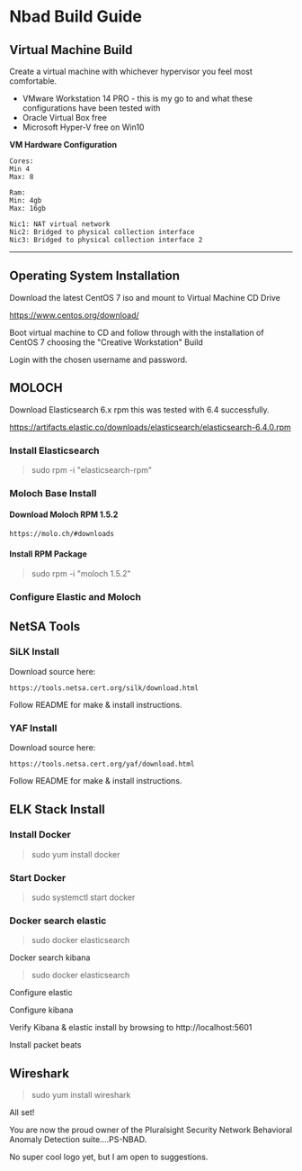 # Nbad Build Guide

## Virtual Machine Build

Create a virtual machine with whichever hypervisor you feel most comfortable.

- VMware Workstation 14 PRO - this is my go to and what these configurations have been tested with
- Oracle Virtual Box free
- Microsoft Hyper-V free on Win10

**VM Hardware Configuration**
```
Cores:
Min 4
Max: 8

Ram:
Min: 4gb
Max: 16gb

Nic1: NAT virtual network
Nic2: Bridged to physical collection interface
Nic3: Bridged to physical collection interface 2
```
---------------------------------------------------

## Operating System Installation

Download the latest CentOS 7 iso and mount to Virtual Machine CD Drive

https://www.centos.org/download/

Boot virtual machine to CD and follow through with the installation of CentOS 7 choosing the "Creative Workstation" Build

Login with the chosen username and password.

## MOLOCH

Download Elasticsearch 6.x rpm this was tested with 6.4 successfully.

  https://artifacts.elastic.co/downloads/elasticsearch/elasticsearch-6.4.0.rpm

### Install Elasticsearch

  > sudo rpm -i "elasticsearch-rpm"

### Moloch Base Install

  #### Download Moloch RPM 1.5.2

    https://molo.ch/#downloads

  #### Install RPM Package

   > sudo rpm -i "moloch 1.5.2"

### Configure Elastic and Moloch

 >
  
## NetSA Tools




### SiLK Install
  Download source here:

    https://tools.netsa.cert.org/silk/download.html
  
  Follow README for make & install instructions.


### YAF Install

Download source here:

    https://tools.netsa.cert.org/yaf/download.html
  
  Follow README for make & install instructions.


## ELK Stack Install

### Install Docker
  > sudo yum install docker

### Start Docker
  > sudo systemctl start docker

### Docker search elastic
  > sudo docker elasticsearch

Docker search kibana
  > sudo docker elasticsearch

Configure elastic
  

Configure kibana


Verify Kibana & elastic install by browsing to http://localhost:5601


Install packet beats


## Wireshark

>sudo yum install wireshark



All set!

You are now the proud owner of the Pluralsight Security Network Behavioral Anomaly Detection suite....PS-NBAD.

No super cool logo yet, but I am open to suggestions.
